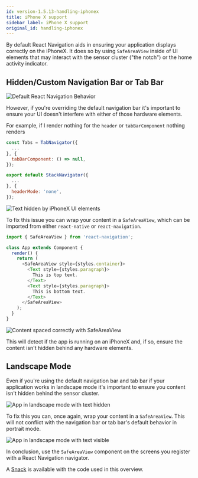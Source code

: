 ```yaml
---
id: version-1.5.13-handling-iphonex
title: iPhone X support
sidebar_label: iPhone X support
original_id: handling-iphonex
---
```


By default React Navigation aids in ensuring your application displays correctly on the iPhoneX. It does so by using `SafeAreaView` inside of UI elements that may interact with the sensor cluster ("the notch") or the home activity indicator.

## Hidden/Custom Navigation Bar or Tab Bar

![Default React Navigation Behavior](./assets/iphoneX/01-iphonex-default.png)

However, if you're overriding the default navigation bar it's important to ensure your UI doesn't interfere with either of those hardware elements.

For example, if I render nothing for the `header` or `tabBarComponent` nothing renders

```javascript
const Tabs = TabNavigator({
  ...
}, {
  tabBarComponent: () => null,
});

export default StackNavigator({
  ...
}, {
  headerMode: 'none',
});
```

![Text hidden by iPhoneX UI elements](./assets/iphoneX/02-iphonex-content-hidden.png)

To fix this issue you can wrap your content in a `SafeAreaView`, which can be imported from either `react-native` or `react-navigation`.

```javascript
import { SafeAreaView } from 'react-navigation';

class App extends Component {
  render() {
    return (
      <SafeAreaView style={styles.container}>
        <Text style={styles.paragraph}>
          This is top text.
        </Text>
        <Text style={styles.paragraph}>
          This is bottom text.
        </Text>
      </SafeAreaView>
    );
  }
}
```

![Content spaced correctly with SafeAreaView](./assets/iphoneX/03-iphonex-content-fixed.png)

This will detect if the app is running on an iPhoneX and, if so, ensure the content isn't hidden behind any hardware elements.

## Landscape Mode

Even if you're using the default navigation bar and tab bar if your application works in landscape mode it's important to ensure you content isn't hidden behind the sensor cluster.

![App in landscape mode with text hidden](./assets/iphoneX/04-iphonex-landscape-hidden.png)

To fix this you can, once again, wrap your content in a `SafeAreaView`. This will not conflict with the navigation bar or tab bar's default behavior in portrait mode.

![App in landscape mode with text visible](./assets/iphoneX/05-iphonex-landscape-fixed.png)

In conclusion, use the `SafeAreaView` component on the screens you register with a React Navigation navigator.

A [Snack](https://snack.expo.io/BJ6-M8pEG) is available with the code used in this overview.
